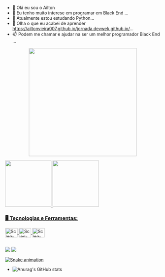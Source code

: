 - 👋 Olá eu sou o Ailton
- 👀 Eu tenho muito interese em programar em Black End ...
- 🌱 Atualmente estou estudando Python...
- 💞️ Olha o que eu acabei de aprender https://ailtonvieira007.github.io/jornada.devwek.github.io/...
- 📫 Podem me chamar e ajudar na ser um melhor programador Black End ...

<p align="center" dir="auto">
  <a target="_blank" rel="noopener noreferrer" href="https://camo.githubusercontent.com/7ff31bf674c5358f243c50ad2d3709af50a98c28e1f478dcc898309b973a4099/68747470733a2f2f73757065722e616272696c2e636f6d2e62722f77702d636f6e74656e742f75706c6f6164732f323031362f30392f73757065725f696d676761746f5f6469676974616e646f5f302e676966"><img src="https://camo.githubusercontent.com/7ff31bf674c5358f243c50ad2d3709af50a98c28e1f478dcc898309b973a4099/68747470733a2f2f73757065722e616272696c2e636f6d2e62722f77702d636f6e74656e742f75706c6f6164732f323031362f30392f73757065725f696d676761746f5f6469676974616e646f5f302e676966" width="350" data-animated-image="" data-canonical-src="https://super.abril.com.br/wp-content/uploads/2016/09/super_imggato_digitando_0.gif" style="max-width: 100%;"></a>
</p>
<div dir="auto">
  <a href="https://github.com/Scieq">
  <img height="150em" src="https://github-readme-stats-eight-theta.vercel.app/api?username=scieq&amp;show_icons=true&amp;theme=algolia&amp;include_all_commits=true&amp;count_private=true" style="max-width: 100%;">
  <img height="150em" src="https://github-readme-stats-eight-theta.vercel.app/api/top-langs/?username=scieq&amp;layout=compact&amp;langs_count=8&amp;theme=algolia" style="max-width: 100%;">
</a></div><a href="https://github.com/Scieq">
 <h3>🖥️ Tecnologias e Ferramentas:</h3>
<div dir="auto">
   <img align="center" alt="Scieq-HTML" height="30" width="40" title="HTML5" src="https://cdn.jsdelivr.net/gh/devicons/devicon/icons/html5/html5-original.svg" style="max-width: 100%;">
  <img align="center" alt="Scieq-CSS" height="30" width="40" title="CSS3" src="https://cdn.jsdelivr.net/gh/devicons/devicon/icons/css3/css3-original.svg" style="max-width: 100%;">
  <img align="center" alt="Scieq-Python" height="30" width="40" title="Python" src="https://cdn.jsdelivr.net/gh/devicons/devicon/icons/python/python-original.svg" style="max-width: 100%;">
    </div>
  <br>
</a><div dir="auto"><a href="https://github.com/Scieq"> 
</a><p dir="auto"><a href="https://github.com/Scieq"></a><a href="mailto:kidton@gmail.com"><img src="https://img.shields.io/badge/Gmail-D14836?style=for-the-badge&logo=gmail&logoColor=white" target="_blank" style="max-width: 100%;"></a>
<a href="https://www.linkedin.com/in/ailton-vieira-688145234" target="_blank"><img src="https://img.shields.io/badge/-LinkedIn-%230077B5?style=for-the-badge&logo=linkedin&logoColor=white" target="_blank" style="max-width: 100%;"></a>
</div>
<p dir="auto"><a target="_blank" rel="noopener noreferrer" href="https://github.com/scieq/scieq/blob/output/github-contribution-grid-snake.svg"><img src="https://github.com/scieq/scieq/raw/output/github-contribution-grid-snake.svg" alt="Snake animation" style="max-width: 100%;"></a></p>

- ![Anurag's GitHub stats](https://github-readme-stats.vercel.app/api?username=anuraghazra&theme=dark&show_icons=true)
<!---
ailtonvieira007/ailtonvieira007 is a ✨ special ✨ repository because its `README.md` (this file) appears on your GitHub profile.
You can click the Preview link to take a look at your changes.
https://ailtonvieira007.github.io/jornada.devwek.github.io/
--->

